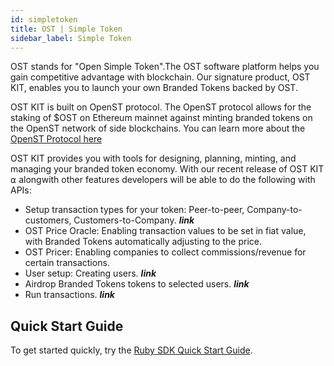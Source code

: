 ```yaml
---
id: simpletoken
title: OST | Simple Token
sidebar_label: Simple Token
---
```


OST stands for "Open Simple Token".The OST software platform helps you gain competitive advantage with blockchain. Our signature product, OST KIT, enables you to launch your own Branded Tokens backed by OST.


OST KIT is built on OpenST protocol. The OpenST protocol allows for the staking of $OST on Ethereum mainnet against minting branded tokens on the OpenST network of side blockchains. You can learn more about the [OpenST Protocol here](https://openst.org)


OST KIT provides you with tools for designing, planning, minting, and managing your branded token economy. With our recent release of OST KIT ⍺ alongwith other features developers will be able to do the following with APIs: 

* Setup transaction types for your token: Peer-to-peer, Company-to-customers, Customers-to-Company. **_link_**<br>
* OST Price Oracle: Enabling transaction values to be set in fiat value, with Branded Tokens automatically adjusting to the price.
* OST Pricer: Enabling companies to collect commissions/revenue for certain transactions.<br> 
* User setup: Creating users. **_link_**<br>
* Airdrop Branded Tokens tokens to selected users. **_link_**<br>
* Run transactions. **_link_**

## Quick Start Guide

To get started quickly, try the [Ruby SDK Quick Start Guide](3_01_SDK_RUBY.md).


